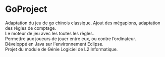 # GoProject
Adaptation du jeu de go chinois classique. 
Ajout des mégapions, adaptation des règles de comptage.  
Le moteur de jeu avec les toutes les règles.  
Permettre aux joueurs de jouer entre eux, ou contre l’ordinateur.  
Développé en Java sur l'environnement Eclipse.  
Projet du module de Génie Logiciel de L2 Informatique. 
